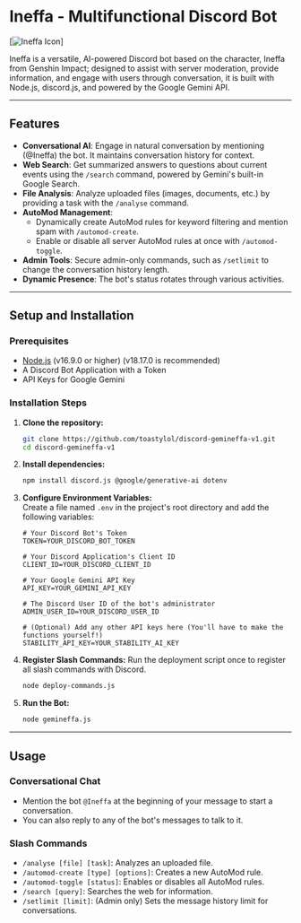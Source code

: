 # Ineffa - Multifunctional Discord Bot  

[![Ineffa Icon](https://i.postimg.cc/8CDJfCWV/b8c79e2838c9968b8ef285ee06459711-Original.jpg)]
 
Ineffa is a versatile, AI-powered Discord bot based on the character, Ineffa from Genshin Impact; designed to assist with server moderation, provide information, and engage with users through conversation, it is built with Node.js, discord.js, and powered by the Google Gemini API.
 
---  

## Features  
  
* **Conversational AI**: Engage in natural conversation by mentioning (@Ineffa) the bot. It maintains conversation history for context.  
* **Web Search**: Get summarized answers to questions about current events using the `/search` command, powered by Gemini's built-in Google Search.  
* **File Analysis**: Analyze uploaded files (images, documents, etc.) by providing a task with the `/analyse` command.
* **AutoMod Management**:  
    * Dynamically create AutoMod rules for keyword filtering and mention spam with `/automod-create`.  
    * Enable or disable all server AutoMod rules at once with `/automod-toggle`.  
* **Admin Tools**: Secure admin-only commands, such as `/setlimit` to change the conversation history length.  
* **Dynamic Presence**: The bot's status rotates through various activities.

---  
  
## Setup and Installation  
  
### Prerequisites  
* [Node.js](https://nodejs.org/) (v16.9.0 or higher) (v18.17.0 is recommended)
* A Discord Bot Application with a Token  
* API Keys for Google Gemini  
  
### Installation Steps
  
1.  **Clone the repository:**  
    ```bash  
    git clone https://github.com/toastylol/discord-gemineffa-v1.git
    cd discord-gemineffa-v1
    ```
  
2.  **Install dependencies:**  
    ```bash  
    npm install discord.js @google/generative-ai dotenv
    ```  
  
3.  **Configure Environment Variables:**  
    Create a file named `.env` in the project's root directory and add the following variables:  
  
    ```env
    # Your Discord Bot's Token  
    TOKEN=YOUR_DISCORD_BOT_TOKEN  
  
    # Your Discord Application's Client ID  
    CLIENT_ID=YOUR_DISCORD_CLIENT_ID  
  
    # Your Google Gemini API Key  
    API_KEY=YOUR_GEMINI_API_KEY  
  
    # The Discord User ID of the bot's administrator  
    ADMIN_USER_ID=YOUR_DISCORD_USER_ID  
      
    # (Optional) Add any other API keys here (You'll have to make the functions yourself!)
    STABILITY_API_KEY=YOUR_STABILITY_AI_KEY
    ```  
  
4.  **Register Slash Commands:**
    Run the deployment script once to register all slash commands with Discord.  
    ```bash
    node deploy-commands.js  
    ```  
  
5.  **Run the Bot:**  
    ```bash  
    node gemineffa.js  
    ```  
---  
  
## Usage  
  
### Conversational Chat  
-   Mention the bot `@Ineffa` at the beginning of your message to start a conversation.
-   You can also reply to any of the bot's messages to talk to it.
  
### Slash Commands  
-   `/analyse [file] [task]`: Analyzes an uploaded file.  
-   `/automod-create [type] [options]`: Creates a new AutoMod rule.  
-   `/automod-toggle [status]`: Enables or disables all AutoMod rules.  
-   `/search [query]`: Searches the web for information.  
-   `/setlimit [limit]`: (Admin only) Sets the message history limit for conversations.  
